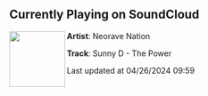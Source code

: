 ## Currently Playing on SoundCloud

[<img align="left" width="100" src="https://i1.sndcdn.com/artworks-PZVLiLpMu3wqUWnO-qpfCOw-t500x500.jpg">](https://soundcloud.com/neoravenation/sunny-d-the-power)

**Artist**: Neorave Nation 

**Track**: Sunny D - The Power

Last updated at 04/26/2024 09:59
